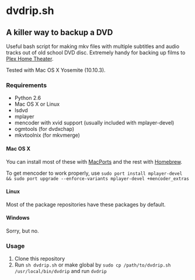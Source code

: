 # dvdrip.sh
## A killer way to backup a DVD

Useful bash script for making mkv files with multiple subtitles and audio tracks out of old school DVD disc. Extremely handy for backing up films to [Plex Home Theater](http://www.plex.tv).

Tested with Mac OS X Yosemite (10.10.3).

### Requirements

- Python 2.6
- Mac OS X or Linux
- lsdvd
- mplayer
- mencoder with xvid support (usually included with mplayer-devel)
- ogmtools (for dvdxchap)
- mkvtoolnix (for mkvmerge)

#### Mac OS X

You can install most of these with [MacPorts](http://www.macports.org) and the rest with [Homebrew](http://brew.sh).

To get mencoder to work properly, use `sudo port install mplayer-devel && sudo port upgrade --enforce-variants mplayer-devel +mencoder_extras`

#### Linux

Most of the package repositories have these packages by default.

#### Windows

Sorry, but no.

### Usage

1. Clone this repository
2. Run `sh dvdrip.sh` or make global by `sudo cp /path/to/dvdrip.sh /usr/local/bin/dvdrip` and run `dvdrip`